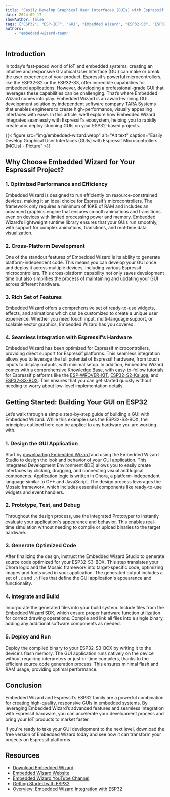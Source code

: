 ```yaml
---
title: "Easily Develop Graphical User Interfaces (GUIs) with Espressif Microcontrollers (MCUs)"
date: 2024-09-17
showAuthor: false
tags: ["ESP32", "ESP-IDF", "GUI", "Embedded Wizard", "ESP32-S3", "ESP32-S2"]
authors:
    - "embedded-wizard-team"
---
```


## Introduction

In today’s fast-paced world of IoT and embedded systems, creating an intuitive and responsive Graphical User Interface (GUI) can make or break the user experience of your product. Espressif’s powerful microcontrollers, like the ESP32-S2 or the ESP32-S3, offer incredible capabilities for embedded applications. However, developing a professional-grade GUI that leverages these capabilities can be challenging. That’s where Embedded Wizard comes into play. Embedded Wizard is an award-winning GUI development solution by independent software company TARA Systems that enables engineers to create high-performance, visually appealing interfaces with ease. In this article, we'll explore how Embedded Wizard integrates seamlessly with Espressif's ecosystem, helping you to rapidly create and deploy stunning GUIs on your ESP32-based projects.

{{< figure src="img/embedded-wizard.webp" alt="Alt text" caption="Easily Develop Graphical User Interfaces (GUIs) with Espressif Microcontrollers (MCUs) - Picture" >}}

## Why Choose Embedded Wizard for Your Espressif Project?

### 1. Optimized Performance and Efficiency

Embedded Wizard is designed to run efficiently on resource-constrained devices, making it an ideal choice for Espressif’s microcontrollers. The framework only requires a minimum of 16KB of RAM and includes an advanced graphics engine that ensures smooth animations and transitions even on devices with limited processing power and memory. Embedded Wizard’s lightweight runtime library ensures that your GUIs run smoothly, with support for complex animations, transitions, and real-time data visualization.

### 2. Cross-Platform Development

One of the standout features of Embedded Wizard is its ability to generate platform-independent code. This means you can develop your GUI once and deploy it across multiple devices, including various Espressif microcontrollers. This cross-platform capability not only saves development time but also simplifies the process of maintaining and updating your GUI across different hardware.

### 3. Rich Set of Features

Embedded Wizard offers a comprehensive set of ready-to-use widgets, effects, and animations which can be customized to create a unique user experience. Whether you need touch input, multi-language support, or scalable vector graphics, Embedded Wizard has you covered.

### 4. Seamless Integration with Espressif’s Hardware

Embedded Wizard has been optimized for Espressif microcontrollers, providing direct support for Espressif platforms. This seamless integration allows you to leverage the full potential of Espressif hardware, from touch inputs to display outputs, with minimal setup. In addition, Embedded Wizard comes with a comprehensive [Knowledge Base](https://doc.embedded-wizard.de/), with easy-to-follow tutorials for Espressif platforms like the [ESP-WROVER-KIT](https://doc.embedded-wizard.de/getting-started-esp-wrover-kit), [ESP32-S2-Kaluga](https://doc.embedded-wizard.de/getting-started-esp32-s2-kaluga), and [ESP32-S3-BOX](https://doc.embedded-wizard.de/getting-started-esp32-s3-box). This ensures that you can get started quickly without needing to worry about low-level implementation details.

## Getting Started: Building Your GUI on ESP32

Let’s walk through a simple step-by-step guide of building a GUI with Embedded Wizard. While this example uses the ESP32-S3-BOX, the principles outlined here can be applied to any hardware you are working with.

### 1. Design the GUI Application

Start by [downloading Embedded Wizard](https://www.embedded-wizard.de/download) and using the Embedded Wizard Studio to design the look and behavior of your GUI application. This Integrated Development Environment (IDE) allows you to easily create interfaces by clicking, dragging, and connecting visual and logical components. Application logic is written in Chora, a platform-independent language similar to C++ and JavaScript. The design process leverages the Mosaic framework, which includes essential components like ready-to-use widgets and event handlers.

### 2. Prototype, Test, and Debug

Throughout the design process, use the integrated Prototyper to instantly evaluate your application's appearance and behavior. This enables real-time simulation without needing to compile or upload binaries to the target hardware.

### 3. Generate Optimized Code

After finalizing the design, instruct the Embedded Wizard Studio to generate source code optimized for your ESP32-S3-BOX. This step translates your Chora logic and the Mosaic framework into target-specific code, optimizing images and fonts used in your application. The generated output includes a set of `.c` and `.h` files that define the GUI application's appearance and functionality.

### 4. Integrate and Build

Incorporate the generated files into your build system. Include files from the Embedded Wizard SDK, which ensure proper hardware function utilization for correct drawing operations. Compile and link all files into a single binary, adding any additional software components as needed.

### 5. Deploy and Run

Deploy the compiled binary to your ESP32-S3-BOX by writing it to the device's flash memory. The GUI application runs natively on the device without requiring interpreters or just-in-time compilers, thanks to the efficient source code generation process. This ensures minimal flash and RAM usage, providing optimal performance.

## Conclusion

Embedded Wizard and Espressif’s ESP32 family are a powerful combination for creating high-quality, responsive GUIs in embedded systems. By leveraging Embedded Wizard’s advanced features and seamless integration with Espressif hardware, you can accelerate your development process and bring your IoT products to market faster.

If you're ready to take your GUI development to the next level, download the free version of Embedded Wizard today and see how it can transform your projects on Espressif platforms.

## Resources

- [Download Embedded Wizard](https://www.embedded-wizard.de/download/)
- [Embedded Wizard Website](https://www.embedded-wizard.de/)
- [Embedded Wizard YouTube Channel](https://www.youtube.com/@EmbeddedWizard)
- [Getting Started with ESP32](https://docs.espressif.com/projects/esp-idf/en/stable/esp32/get-started/)
- [Overview: Embedded Wizard Integration with ESP32](https://www.embedded-wizard.de/platforms/espressif-esp32)
